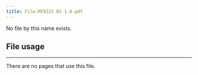 ```yaml
---
title: File:MY9221 DS 1.0.pdf
---
```


No file by this name exists.

## File usage
--------

There are no pages that use this file.